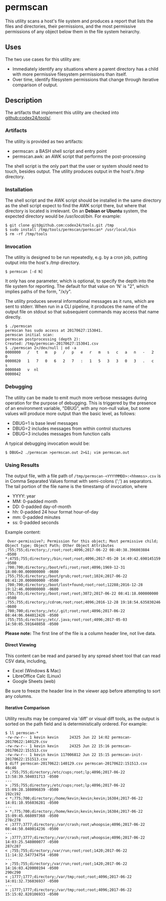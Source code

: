 # permscan

This utility scans a host's file system and produces a report that lists the files 
and directories, their permissions, and the most permissive permissions of any object
below them in the file system heirarchy.

## Uses
The two use cases for this utility are:
* Immediately identify any situations where a parent directory has a child with more permissive filesystem permissions than itself.
* Over time, identify filesystem permissions that change through iterative comparison of output.

## Description
The artifacts that implement this utility are checked into [github:codex24/tools/](https://github.com/codex24/tools/).

### Artifacts
The utility is provided as two artifacts:
* permscan: a BASH shell script and entry point
* permscan.awk: an AWK script that performs the post-processing

The shell script is the only part that the user or system should need to touch, besides output. 
The utility produces output in the host's _/tmp_ directory.

### Installation
The shell script and the AWK script should be installed in the same directory as the shell script expect to find the AWK script there, but where that directory is located is irrelevant. On an **Debian or Ubuntu** system, the expected directory would be _/usr/local/bin_.
For example:
```
$ git clone git@github.com:codex24/tools.git /tmp
$ sudo install /tmp/tools/permscan/permscan* /usr/local/bin
$ rm -rf /tmp/tools
```
### Invocation
The utility is designed to be run repeatedly, e.g. by a cron job, putting output into the host's _/tmp_ directory. 

```
$ permscan [-d N]
```

It only has one parameter, which is optional, to specify the depth into the file system for reporting. 
The default for that value on 'N' is "2", which implies paths of the form, "/x/y".

The utility produces several informational messages as it runs, which are sent to stderr.
When run in a CLI pipeline, it produces the name of the output file on stdout so that subsequient commands may access that name directly.

```
$ ./permscan
permscan has sudo access at 20170627:153041.
permscan initial scan:
permscan postprocessing (depth 2):
Created: /tmp/permscan-20170627:153041.csv
$ ./permscan 2>/dev/null | od -a
0000000   /   t   m   p   /   p   e   r   m   s   c   a   n   -   2   0
0000020   1   7   0   6   2   7   :   1   5   3   3   0   3   .   c   s
0000040   v  nl
0000042
```
### Debugging
The utility can be made to emit much more verbose messages during operation for the purpose of debugging. 
This is triggered by the presence of an environment variable, "DBUG", with any non-null value, but some values will produce more output than the basic level, as follows:

* DBUG=1 is base level messages
* DBUG=2 includes messages from within control stuctures
* DBUG=3 includes messages from function calls

A typical debugging invocation would be:
```
$ DBUG=2 ./permscan >permscan.out 2>&1; vim permscan.out
```

### Using Results
The output file, with a file path of `/tmp/permscan-<YYYYMMDD>:<hhmmss>.csv`
is in Comma Separated Values format with semi-colons (';') as separators.
The tail portion of the file name is the timestamp of invocation, where 
- YYYY: year
- MM: 0-padded month
- DD: 0-padded day-of-month
- hh: 0-padded 24 hour format hour-of-day
- mm: 0-padded minutes
- ss: 0-padded seconds

Example content:
```
 Over-permissive?; Permission for this object; Most permissive child; Object type; Object Path; Other Object Attributes
;755;755;directory;/;root;root;4096;2017-06-22 08:40:38.396003884 -0500
*;4755;755;directory;/bin;root;root;4096;2017-05-20 14:49:42.690145159 -0500
;700;700;directory;/boot/efi;root;root;4096;1969-12-31 18:00:00.000000000 -0600
;755;755;directory;/boot/grub;root;root;1024;2017-06-22 08:41:20.000000000 -0500
;700;700;directory;/boot/lost+found;root;root;12288;2016-12-28 19:12:46.000000000 -0600
;755;755;directory;/boot;root;root;3072;2017-06-22 08:41:18.000000000 -0500
;755;755;directory;/cdrom;root;root;4096;2016-12-28 19:18:54.635830246 -0600
;700;700;directory;/etc/.git;root;root;4096;2017-06-22 08:44:06.044012426 -0500
;755;755;directory;/etc/.java;root;root;4096;2017-05-03 14:50:05.591640858 -0500
```
**Please note:** The first line of the file is a column header line, not live data.

#### Direct Viewing
This content can be read and parsed by any spread sheet tool that can read CSV data, including,
* Excel (Windows & Mac)
* LibreOffice Calc (Linux)
* Google Sheets (web)

Be sure to freeze the header line in the viewer app before attempting to sort any columns.

#### Iterative Comparison
Utility results may be compared via 'diff' or visual diff tools, as the output is sorted on the path field and is deterministically ordered.
For example:
```
$ ll permscan-*
-rw-rw-r-- 1 kevin kevin     24325 Jun 22 14:02 permscan-20170622:140129.csv
-rw-rw-r-- 1 kevin kevin     24325 Jun 22 15:16 permscan-20170622:151513.csv
-rw-rw-r-- 1 kevin kevin 117006812 Jun 22 15:15 permscan-init-20170622:151513.csv
$ diff permscan-20170622:140129.csv permscan-20170622:151513.csv
46c46
< ;755;755;directory;/etc/cups;root;lp;4096;2017-06-22 13:58:39.504031713 -0500
---
> ;755;755;directory;/etc/cups;root;lp;4096;2017-06-22 15:09:28.108096839 -0500
192c192
< *;775;700;directory;/home/kevin;kevin;kevin;16384;2017-06-22 14:01:10.956036281 -0500
---
> *;775;700;directory;/home/kevin;kevin;kevin;16384;2017-06-22 15:09:45.668097368 -0500
278c278
< ;3777;3777;directory;/var/crash;root;whoopsie;4096;2017-06-22 08:44:50.040014236 -0500
---
> ;3777;3777;directory;/var/crash;root;whoopsie;4096;2017-06-22 14:03:25.548000077 -0500
287c287
< ;755;755;directory;/var/run;root;root;1420;2017-06-22 11:14:32.547734754 -0500
---
> ;755;755;directory;/var/run;root;root;1420;2017-06-22 14:16:03.420000194 -0500
290c290
< ;1777;1777;directory;/var/tmp;root;root;4096;2017-06-22 14:01:32.736036937 -0500
---
> ;1777;1777;directory;/var/tmp;root;root;4096;2017-06-22 15:15:02.820106933 -0500
```
